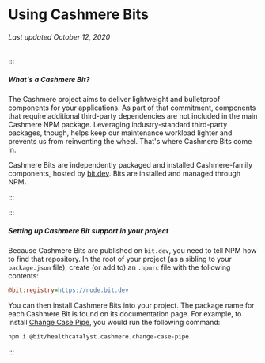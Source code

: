 # Using Cashmere Bits

###### Last updated October 12, 2020

:::

##### What's a Cashmere Bit?

The Cashmere project aims to deliver lightweight and bulletproof components for your applications.
As part of that commitment, components that require additional third-party dependencies are not
included in the main Cashmere NPM package. Leveraging industry-standard third-party packages, though,
helps keep our maintenance workload lighter and prevents us from reinventing the wheel. That's where
Cashmere Bits come in.

Cashmere Bits are independently packaged and installed Cashmere-family components, hosted by
[bit.dev](https://bit.dev/healthcatalyst/cashmere). Bits are installed and managed through NPM.

:::

:::

##### Setting up Cashmere Bit support in your project

Because Cashmere Bits are published on `bit.dev`, you need to tell NPM how to find that repository.
In the root of your project (as a sibling to your `package.json` file), create (or add to) an `.npmrc`
file with the following contents:

```ini
@bit:registry=https://node.bit.dev
```

You can then install Cashmere Bits into your project. The package name for each Cashmere Bit is found
on its documentation page. For example, to install [Change Case Pipe](../bits/change-case-pipe), you
would run the following command:

```bash
npm i @bit/healthcatalyst.cashmere.change-case-pipe
```
:::
